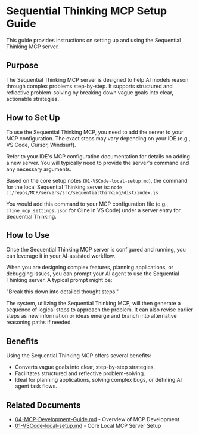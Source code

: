 # Sequential Thinking MCP Setup Guide

This guide provides instructions on setting up and using the Sequential Thinking MCP server.

## Purpose

The Sequential Thinking MCP server is designed to help AI models reason through complex problems step-by-step. It supports structured and reflective problem-solving by breaking down vague goals into clear, actionable strategies.

## How to Set Up

To use the Sequential Thinking MCP, you need to add the server to your MCP configuration. The exact steps may vary depending on your IDE (e.g., VS Code, Cursor, Windsurf).

Refer to your IDE's MCP configuration documentation for details on adding a new server. You will typically need to provide the server's command and any necessary arguments.

Based on the core setup notes (`01-VSCode-local-setup.md`), the command for the local Sequential Thinking server is:
`node c:/repos/MCP/servers/src/sequentialthinking/dist/index.js`

You would add this command to your MCP configuration file (e.g., `cline_mcp_settings.json` for Cline in VS Code) under a server entry for Sequential Thinking.

## How to Use

Once the Sequential Thinking MCP server is configured and running, you can leverage it in your AI-assisted workflow.

When you are designing complex features, planning applications, or debugging issues, you can prompt your AI agent to use the Sequential Thinking server. A typical prompt might be:

"Break this down into detailed thought steps."

The system, utilizing the Sequential Thinking MCP, will then generate a sequence of logical steps to approach the problem. It can also revise earlier steps as new information or ideas emerge and branch into alternative reasoning paths if needed.

## Benefits

Using the Sequential Thinking MCP offers several benefits:

*   Converts vague goals into clear, step-by-step strategies.
*   Facilitates structured and reflective problem-solving.
*   Ideal for planning applications, solving complex bugs, or defining AI agent task flows.

## Related Documents

*   [04-MCP-Development-Guide.md](./04-MCP-Development-Guide.md) - Overview of MCP Development
*   [01-VSCode-local-setup.md](./01-VSCode-local-setup.md) - Core Local MCP Server Setup